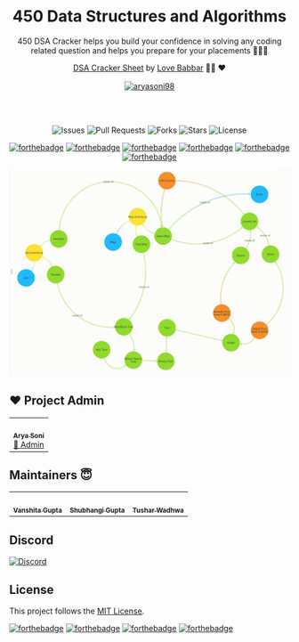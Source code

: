 <div align="center">

# 450 Data Structures and Algorithms

450 DSA Cracker helps you build your confidence in solving any coding
related question and helps you prepare for your placements 👨🏻‍🎓

[DSA Cracker Sheet](https://drive.google.com/file/d/1FMdN_OCfOI0iAeDlqswCiC2DZzD4nPsb/view) by [Love Babbar](https://www.linkedin.com/in/love-babbar-38ab2887/) 🙏🏻 ❤️

<p><a href="https://www.buymeacoffee.com/aryasoni98"> <img align="center" src="https://cdn.buymeacoffee.com/buttons/v2/default-yellow.png" height="50" width="210" alt="aryasoni98" /></a></p><br><br>

![Issues](https://img.shields.io/github/issues/CodeTrophs/450DSA)
![Pull Requests](https://img.shields.io/github/issues-pr/codetrophs/450DSA)
![Forks](https://img.shields.io/github/forks/CodeTrophs/450DSA)
![Stars](https://img.shields.io/github/stars/CodeTrophs/450DSA)
![License](https://img.shields.io/github/license/CodeTrophs/450DSA)

[![forthebadge](https://forthebadge.com/images/badges/made-with-c-plus-plus.svg)](https://forthebadge.com)
[![forthebadge](https://forthebadge.com/images/badges/made-with-c-sharp.svg)](https://forthebadge.com)
[![forthebadge](https://forthebadge.com/images/badges/made-with-c.svg)](https://forthebadge.com)
[![forthebadge](https://forthebadge.com/images/badges/made-with-java.svg)](https://forthebadge.com)
[![forthebadge](https://forthebadge.com/images/badges/made-with-javascript.svg)](https://forthebadge.com)
[![forthebadge](https://forthebadge.com/images/badges/made-with-python.svg)](https://forthebadge.com)


<p align="center"> <img src="450DSA.png" alt="450DSA" /></p>








</div>

## ❤️ Project Admin

<table>
	<tr>
		<td align="center">
			<a href="https://github.com/aryasoni98">
				<img src="https://avatars.githubusercontent.com/u/18515597?v=4" width="100px" alt="" />
				<br /> <sub><b>Arya Soni</b></sub>
			</a>
			<br /> <a href="https://github.com/aryasoni98">
		👑 Admin
	    </a>
		</td>
	</tr>
</table>

## Maintainers 😇

<table>
	<tr>
		<td align="center">
			<a href="https://github.com/vanshita2123">
				<img src="https://avatars.githubusercontent.com/u/58918097?v=4" width="100px" alt="" />
				<br /> <sub><b>Vanshita Gupta</b></sub>
			</a>
		</td>
    <td align="center">
			<a href="https://github.com/shubhigupta991">
				<img src="https://avatars.githubusercontent.com/u/58917829?v=4" width="100px" alt="" />
				<br /> <sub><b>Shubhangi Gupta</b></sub>
			</a>
		</td>
    <td align="center">
			<a href="https://github.com/twadhwa">
				<img src="https://avatars.githubusercontent.com/u/66528495?v=4" width="100px" alt="" />
				<br /> <sub><b>Tushar Wadhwa</b></sub>
			</a>
		</td>
	</tr>
</table>


## Discord

[![Discord](https://img.shields.io/discord/740478099430572042?color=7389DA&label=Discord&logo=Discord&logoColor=FFF&style=for-the-badge)](https://discord.gg/H4V3jpbG8a)

## License

This project follows the [MIT License](https://github.com/CodeTrophs/450DSA/blob/main/LICENSE).

[![forthebadge](https://forthebadge.com/images/badges/built-with-love.svg)](https://forthebadge.com)
[![forthebadge](https://forthebadge.com/images/badges/makes-people-smile.svg)](https://forthebadge.com)
[![forthebadge](https://forthebadge.com/images/badges/open-source.svg)](https://forthebadge.com)
[![forthebadge](https://forthebadge.com/images/badges/built-by-codebabes.svg)](https://forthebadge.com)
